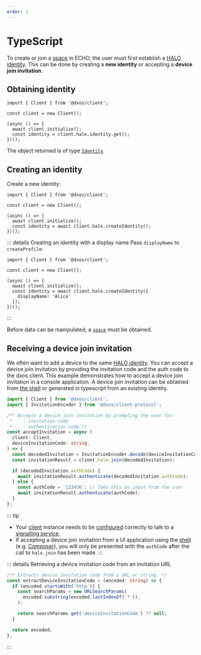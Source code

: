 ```yaml
---
order: 1
---
```


# TypeScript

To create or join a [space](../echo/typescript/README.md) in ECHO, the user must first establish a [HALO identity](../halo/). This can be done by creating a **new identity** or accepting a **device join invitation**.

## Obtaining identity

```ts{7} file=./snippets-typescript/get-identity.ts#L5-
import { Client } from '@dxos/client';

const client = new Client();

(async () => {
  await client.initialize();
  const identity = client.halo.identity.get();
})();
```

The object returned is of type [`Identity`](/api/@dxos/client/interfaces/Identity).

## Creating an identity

Create a new identity:

```ts{7} file=./snippets-typescript/create-identity.ts#L5-
import { Client } from '@dxos/client';

const client = new Client();

(async () => {
  await client.initialize();
  const identity = await client.halo.createIdentity();
})();
```

::: details Creating an identity with a display name
Pass `displayName` to `createProfile`:

```ts{8} file=./snippets-typescript/create-identity-displayname.ts#L5-
import { Client } from '@dxos/client';

const client = new Client();

(async () => {
  await client.initialize();
  const identity = await client.halo.createIdentity({
    displayName: 'Alice'
  });
})();
```

:::

Before data can be manipulated, a [`space`](../echo/typescript/README.md) must be obtained.

## Receiving a device join invitation

We often want to add a device to the same [HALO identity](../halo/).
You can accept a device join invitation by providing the invitation code and the auth code to the dxos client.
This example demonstrates how to accept a device join invitation in a console application.
A device join invitation can be obtained from [the shell](../halo/#shell) or generated in typescript from an existing identity.

```ts file=./snippets-typescript/device-join.ts#L5-L24
import { Client } from '@dxos/client';
import { InvitationEncoder } from '@dxos/client-protocol';

/** Accepts a device join invitation by prompting the user for:
 *    - invitation code
 *    - authentication code */
const acceptInvitation = async (
  client: Client,
  deviceInvitationCode: string,
) => {
  const decodedInvitation = InvitationEncoder.decode(deviceInvitationCode);
  const invitationResult = client.halo.join(decodedInvitation);

  if (decodedInvitation.authCode) {
    await invitationResult.authenticate(decodedInvitation.authCode);
  } else {
    const authCode = '123456'; // Take this as input from the user.
    await invitationResult.authenticate(authCode);
  }
};
```

::: tip

* Your [client](../../api/@dxos/client) instance needs to be [configured](../echo/typescript/config.md) correctly to talk to a [signalling service](../glossary.md#signaling-service).
* If accepting a device join invitation from a UI application using the [shell](../dxos-ui/shell/) (e.g. [Composer](../../composer/)), you will only be presented with the `authCode` after the call to `halo.join` has been made.
  :::

::: details Retrieving a device invitation code from an invitation URL

```ts file=./snippets-typescript/device-join.ts#L26-L37
/** Extracts device invitation code from a URL or string. */
const extractDeviceInvitationCode = (encoded: string) => {
  if (encoded.startsWith('http')) {
    const searchParams = new URLSearchParams(
      encoded.substring(encoded.lastIndexOf('?')),
    );

    return searchParams.get('deviceInvitationCode') ?? null;
  }

  return encoded;
};
```

:::
